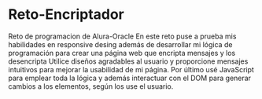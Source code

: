 # Reto-Encriptador
 Reto de programacion de Alura-Oracle
 En este reto puse a prueba mis habilidades en 
 responsive desing además de desarrollar mi lógica de programación
 para crear una página web que encripta mensajes y los desencripta
 Utilice diseños agradables al usuario y proporcione mensajes intuitivos 
 para mejorar la usabilidad de mi página. Por último usé JavaScript para 
 emplear toda la lógica y además interactuar con el DOM para generar cambios 
 a los elementos, según los use el usuario.
